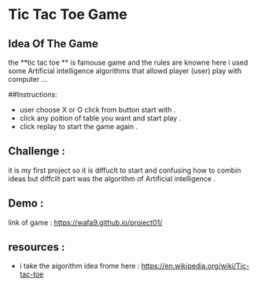 #  Tic Tac Toe Game 
## Idea Of The Game 

the **tic tac toe ** is famouse game and the rules are knowne here i used some Artificial intelligence algorithms that allowd player (user) play with computer ...


##Instructions:
* user choose X or O click from button start with . 
* click any poition of table you want and start play .
* click replay to start the game again .

## Challenge :
it is my first project so it is diffuclt to start and confusing how to combin ideas but diffcilt part was the algorithm of Artificial intelligence .

## Demo :
link of game : https://wafa9.github.io/project01/

## resources :
* i take the aigorithm idea frome here : https://en.wikipedia.org/wiki/Tic-tac-toe




